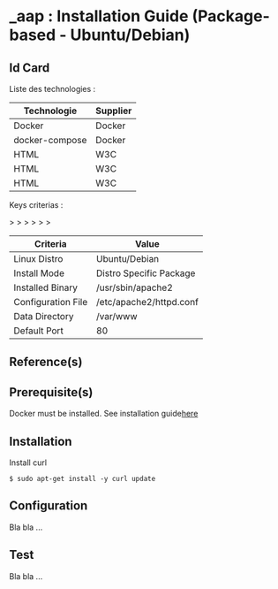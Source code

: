 _aap : Installation Guide (Package-based - Ubuntu/Debian)
==
Id Card
-
Liste des technologies :
<table>
    <thead>
        <tr>
            <th>Technologie</th>
            <th>Supplier</th>
        </tr>
    </thead>
    <tbody>
        <tr>
            <td>Docker</td>
            <td>Docker</td>
        </tr>
        <tr>
            <td>docker-compose</td>
            <td>Docker</td>
        </tr>
        <tr>
            <td>HTML</td>
            <td>W3C</td>
        </tr>
        <tr>
            <td>HTML</td>
            <td>W3C</td>
        </tr>
        <tr>
            <td>HTML</td>
            <td>W3C</td>
        </tr>
    </tbody>
</table>

Keys criterias :
<table>
    <thead>
        <tr>
            <th>Criteria</th>
            <th>Value</th>
        </tr>
    </thead>
    <tbody>
        <tr>
            <td>Linux Distro</td>
            <td>Ubuntu/Debian</td>>
        </tr>
        <tr>
            <td>Install Mode</td>
            <td>Distro Specific Package</td>>
        </tr>
        <tr>
            <td>Installed Binary</td>
            <td>/usr/sbin/apache2</td>>
        </tr>
        <tr>
            <td>Configuration File</td>
            <td>/etc/apache2/httpd.conf</td>>
        </tr>
        <tr>
            <td>Data Directory</td>
            <td>/var/www</td>>
        </tr>
        <tr>
            <td>Default Port</td>
            <td>80</td>>
        </tr>
    </tbody>
</table>

Reference(s)
-

Prerequisite(s)
-

Docker must be installed. See installation guide<a href="https://github.com/babonet13/HelloWorld/edit/master/App/_app/readme.md">here</a>

Installation
-
Install curl
<pre><code>$ sudo apt-get install -y curl update</code></pre>

Configuration
-
Bla bla ...

Test
-
Bla bla ...

